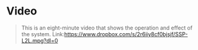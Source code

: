 # Video
>This is an eight-minute video that shows the operation and effect of the system.
>Link:https://www.dropbox.com/s/2r6iiy8cf0bjsjf/SSP-L2L.mpg?dl=0
